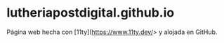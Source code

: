 # lutheriapostdigital.github.io

Página web hecha con [11ty](<https://www.11ty.dev/>> y alojada en GitHub.
